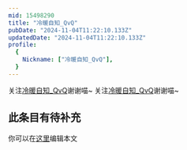 ```yaml
---
mid: 15498290
title: "冷暖自知_QvQ"
pubDate: "2024-11-04T11:22:10.133Z"
updatedDate: "2024-11-04T11:22:10.133Z"
profile:
  {
    Nickname: ["冷暖自知_QvQ"],
  }
---
```


关注[冷暖自知_QvQ](https://space.bilibili.com/15498290)谢谢喵~ 关注[冷暖自知_QvQ](https://space.bilibili.com/15498290)谢谢喵~

## 此条目有待补充
你可以在[这里](https://github.com/Yuhanawa/VTuber.ICU-Content/edit/master/v/冷暖自知_QvQ/index.md)编辑本文

